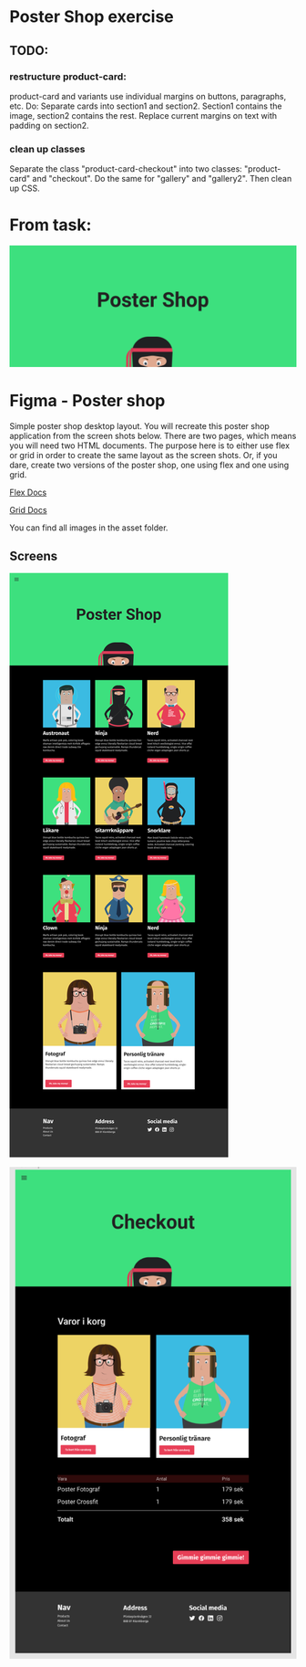 # Poster Shop exercise

## TODO:

### restructure product-card:
product-card and variants use individual margins on buttons, paragraphs, etc. 
Do: Separate cards into section1 and section2. Section1 contains the image, section2 contains the rest. Replace current margins on text with padding on section2.

### clean up classes
Separate the class "product-card-checkout" into two classes: "product-card" and "checkout". Do the same for "gallery" and "gallery2".
Then clean up CSS.

# From task:
![poster](./poster.png)

# Figma - Poster shop

Simple poster shop desktop layout. You will recreate this poster shop application from the screen shots below. There are two pages, which means you will need two HTML documents. The purpose here is to either use flex or grid in order to create the same layout as the screen shots. Or, if you dare, create two versions of the poster shop, one using flex and one using grid.

[Flex Docs](https://css-tricks.com/snippets/css/a-guide-to-flexbox/)

[Grid Docs](https://css-tricks.com/snippets/css/complete-guide-grid/)

You can find all images in the asset folder.

## Screens

![screens](./screens.png)

![screens2](./check-out.png)
